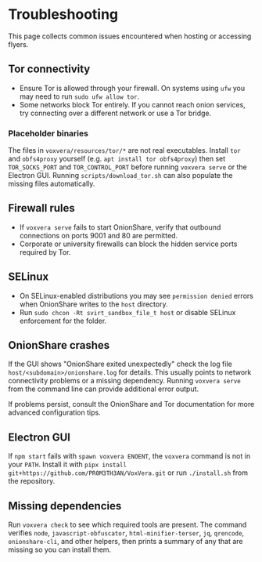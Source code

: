 # Troubleshooting

This page collects common issues encountered when hosting or accessing flyers.

## Tor connectivity
- Ensure Tor is allowed through your firewall. On systems using `ufw` you may need to run `sudo ufw allow tor`.
- Some networks block Tor entirely. If you cannot reach onion services, try connecting over a different network or use a Tor bridge.

### Placeholder binaries

The files in `voxvera/resources/tor/*` are not real executables. Install `tor`
and `obfs4proxy` yourself (e.g. `apt install tor obfs4proxy`) then set
`TOR_SOCKS_PORT` and `TOR_CONTROL_PORT` before running `voxvera serve` or the
Electron GUI. Running `scripts/download_tor.sh` can also populate the missing
files automatically.

## Firewall rules
- If `voxvera serve` fails to start OnionShare, verify that outbound connections on ports 9001 and 80 are permitted.
- Corporate or university firewalls can block the hidden service ports required by Tor.

## SELinux
- On SELinux-enabled distributions you may see `permission denied` errors when OnionShare writes to the `host` directory.
- Run `sudo chcon -Rt svirt_sandbox_file_t host` or disable SELinux enforcement for the folder.

## OnionShare crashes
If the GUI shows "OnionShare exited unexpectedly" check the log file
`host/<subdomain>/onionshare.log` for details. This usually points to
network connectivity problems or a missing dependency. Running
`voxvera serve` from the command line can provide additional error
output.

If problems persist, consult the OnionShare and Tor documentation for more advanced configuration tips.

## Electron GUI
If `npm start` fails with `spawn voxvera ENOENT`, the `voxvera` command is not in your `PATH`. Install it with `pipx install git+https://github.com/PR0M3TH3AN/VoxVera.git` or run `./install.sh` from the repository.

## Missing dependencies
Run `voxvera check` to see which required tools are present. The command verifies
`node`, `javascript-obfuscator`, `html-minifier-terser`, `jq`, `qrencode`,
`onionshare-cli`, and other helpers, then prints a summary of any that are
missing so you can install them.
